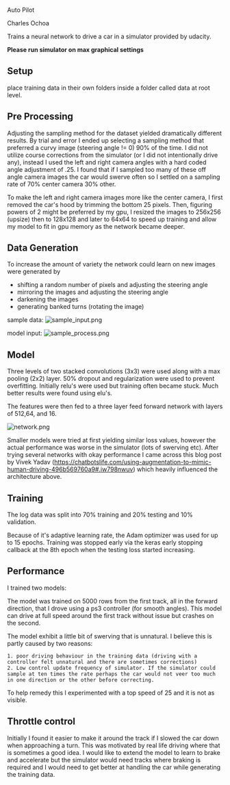 Auto Pilot

Charles Ochoa

Trains a neural network to drive a car in a simulator provided by udacity.

**Please run simulator on max graphical settings**

## Setup

place training data in their own folders inside a folder called data at root level.

## Pre Processing

Adjusting the sampling method for the dataset yielded dramatically different results. By trial and error I ended up selecting a sampling method that preferred a curvy image (steering angle != 0) 90% of the time. I did not utilize course corrections from the simulator (or I did not intentionally drive any), instead I used the left and right camera angles with a hard coded angle adjustment of .25. I found that if I sampled too many of these off angle camera images the car would swerve often so I settled on a sampling rate of 70% center camera 30% other.

To make the left and right camera images more like the center camera, I first removed the car's hood by trimming the bottom 25 pixels. Then, figuring powers of 2 might be preferred by my gpu, I resized the images to 256x256 (upsize) then to 128x128 and later to 64x64 to speed up training and allow my model to fit in gpu memory as the network became deeper.

## Data Generation

To increase the amount of variety the network could learn on new images were generated by

* shifting a random number of pixels and adjusting the steering angle
* mirroring the images and adjusting the steering angle
* darkening the images
* generating banked turns (rotating the image)

sample data:
![sample_input.png](https://bitbucket.org/repo/a8jeKG/images/2958215797-sample_input.png)

model input:
![sample_process.png](https://bitbucket.org/repo/a8jeKG/images/4182778917-sample_process.png)

## Model

Three levels of two stacked convolutions (3x3) were used along with a max pooling (2x2) layer. 50% dropout and regularization were used to prevent overfitting. Initially relu's were used but training often became stuck. Much better results were found using elu's.

The features were then fed to a three layer feed forward network with layers of 512,64, and 16.

![network.png](https://bitbucket.org/repo/a8jeKG/images/2478000008-network.png)

Smaller models were tried at first yielding similar loss values, however the actual performance was worse in the simulator (lots of swerving etc). After trying several networks with okay performance I came across this blog post by Vivek Yadav (https://chatbotslife.com/using-augmentation-to-mimic-human-driving-496b569760a9#.iw798nwuv) which heavily influenced the architecture above.

## Training

The log data was split into 70% training and 20% testing and 10% validation.

Because of it's adaptive learning rate, the Adam optimizer was used for up to 15 epochs. Training was stopped early via the keras early stopping callback at the 8th epoch when the testing loss started increasing. 

## Performance

I trained two models:

The model was trained on 5000 rows from the first track, all in the forward direction, that I drove using a ps3 controller (for smooth angles). This model can drive at full speed around the first track without issue but crashes on the second.

The model exhibit a little bit of swerving that is unnatural. I believe this is partly caused by two reasons:

	1. poor driving behaviour in the training data (driving with a controller felt unnatural and there are sometimes corrections)
	2. Low control update frequency of simulator. If the simulator could sample at ten times the rate perhaps the car would not veer too much in one direction or the other before correcting.

To help remedy this I experimented with a top speed of 25 and it is not as visible. 

## Throttle control

Initially I found it easier to make it around the track if I slowed the car down when approaching a turn. This was motivated by real life driving where that is sometimes a good idea. I would like to extend the model to learn to brake and accelerate but the simulator would need tracks where braking is required and I would need to get better at handling the car while generating the training data.